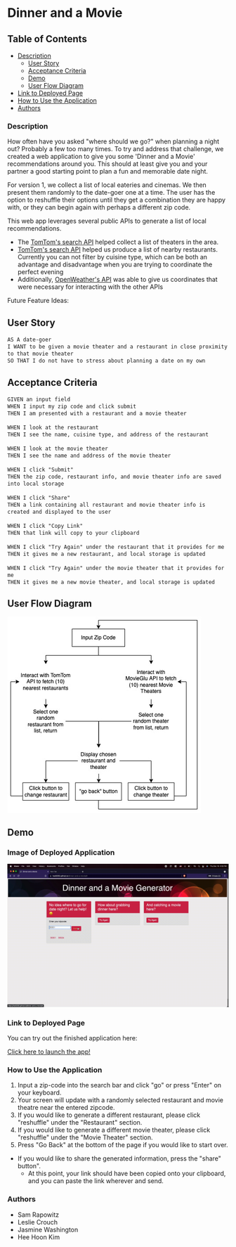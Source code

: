 # Dinner and a Movie

## Table of Contents

- [Description](#description)
	- [User Story](#user-story)
	- [Acceptance Criteria](#acceptance-criteria)
	- [Demo](#demo)
	- [User Flow Diagram](#user-flow-diagram)
- [Link to Deployed Page](#link-to-deployed-page)
- [How to Use the Application](#how-to-use-the-application)
- [Authors](#authors)

### Description
How often have you asked "where should we go?" when planning a night out? Probably a few too many times.
To try and address that challenge, we created a web application to give you some 'Dinner and a Movie' recommendations around you. This should at least give you and your partner a good starting point to plan a fun and memorable date night.

For version 1, we collect a list of local eateries and cinemas. We then present them randomly to the date-goer one at a time. The user has the option to reshuffle their options until they get a combination they are happy with, or they can begin again with perhaps a different zip code.

This web app leverages several public APIs to generate a list of local recommendations.
- The [TomTom's search API](https://developer.tomtom.com/search-api/search-api-documentation) helped collect a list of theaters in the area.
- [TomTom's search API](https://developer.tomtom.com/search-api/search-api-documentation) helped us produce a list of nearby restaurants. Currently you can not filter by cuisine type, which can be both an advantage and disadvantage when you are trying to coordinate the perfect evening
- Additionally, [OpenWeather's API](https://openweathermap.org/current#zip) was able to give us coordinates that were necessary for interacting with the other APIs

Future Feature Ideas:


## User Story
```
AS A date-goer
I WANT to be given a movie theater and a restaurant in close proximity to that movie theater
SO THAT I do not have to stress about planning a date on my own
```
## Acceptance Criteria
```
GIVEN an input field
WHEN I input my zip code and click submit
THEN I am presented with a restaurant and a movie theater

WHEN I look at the restaurant
THEN I see the name, cuisine type, and address of the restaurant

WHEN I look at the movie theater
THEN I see the name and address of the movie theater

WHEN I click "Submit"
THEN the zip code, restaurant info, and movie theater info are saved into local storage

WHEN I click "Share"
THEN a link containing all restaurant and movie theater info is created and displayed to the user

WHEN I click "Copy Link"
THEN that link will copy to your clipboard

WHEN I click "Try Again" under the restaurant that it provides for me
THEN it gives me a new restaurant, and local storage is updated

WHEN I click "Try Again" under the movie theater that it provides for me
THEN it gives me a new movie theater, and local storage is updated
```
## User Flow Diagram

![alt text](./assets/images/userflow.jpeg)

## Demo

### Image of Deployed Application

![Deployed Application Page](assets/images/demo.gif)

### Link to Deployed Page
You can try out the finished application here:

[Click here to launch the app!](https://hak9292.github.io/dinner-and-a-movie/)

### How to Use the Application

1. Input a zip-code into the search bar and click "go" or press "Enter" on your keyboard.
2. Your screen will update with a randomly selected restaurant and movie theatre near the entered zipcode.
3. If you would like to generate a different restaurant, please click "reshuffle" under the "Restaurant" section.
4. If you would like to generate a different movie theater, please click "reshuffle" under the "Movie Theater" section.
5. Press "Go Back" at the bottom of the page if you would like to start over.

- If you would like to share the generated information, press the "share" button".
	- At this point, your link should have been copied onto your clipboard, and you can paste the link wherever and send.

### Authors

* Sam Rapowitz
* Leslie Crouch
* Jasmine Washington
* Hee Hoon Kim
